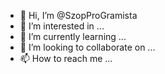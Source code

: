 - 👋 Hi, I’m @SzopProGramista
- 👀 I’m interested in ...
- 🌱 I’m currently learning ...
- 💞️ I’m looking to collaborate on ...
- 📫 How to reach me ...

<!---
SzopProGramista/SzopProGramista is a ✨ special ✨ repository because its `README.md` (this file) appears on your GitHub profile.
You can click the Preview link to take a look at your changes.
--->
